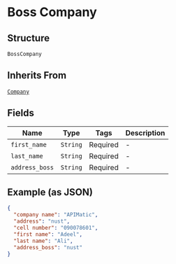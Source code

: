 
# Boss Company

## Structure

`BossCompany`

## Inherits From

[`Company`](/doc/models/company.md)

## Fields

| Name | Type | Tags | Description |
|  --- | --- | --- | --- |
| `first_name` | `String` | Required | - |
| `last_name` | `String` | Required | - |
| `address_boss` | `String` | Required | - |

## Example (as JSON)

```json
{
  "company name": "APIMatic",
  "address": "nust",
  "cell number": "090078601",
  "first name": "Adeel",
  "last name": "Ali",
  "address_boss": "nust"
}
```

